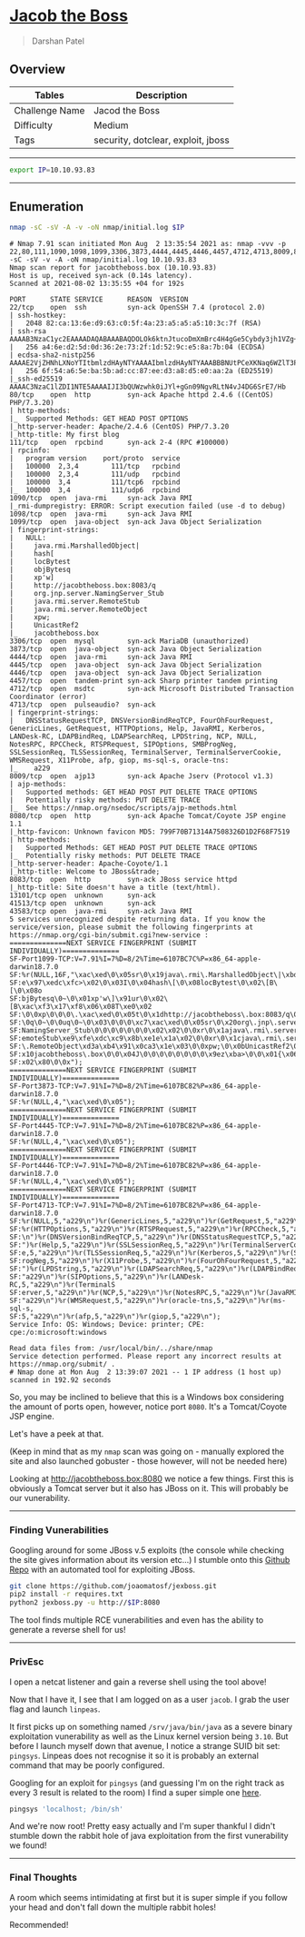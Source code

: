 # [Jacob the Boss](https://tryhackme.com/room/jacobtheboss)


> Darshan Patel

## Overview

| Tables | Description |
| ------ | ----------- |
| Challenge Name | Jacod the Boss |
| Difficulty | Medium |
| Tags | security, dotclear, exploit, jboss |

---

```bash
export IP=10.10.93.83
```

---

## Enumeration

```bash
nmap -sC -sV -A -v -oN nmap/initial.log $IP
```

```
# Nmap 7.91 scan initiated Mon Aug  2 13:35:54 2021 as: nmap -vvv -p 22,80,111,1090,1098,1099,3306,3873,4444,4445,4446,4457,4712,4713,8009,8080,8083,13101,41513,43583 -sC -sV -v -A -oN nmap/initial.log 10.10.93.83
Nmap scan report for jacobtheboss.box (10.10.93.83)
Host is up, received syn-ack (0.14s latency).
Scanned at 2021-08-02 13:35:55 +04 for 192s

PORT      STATE SERVICE      REASON  VERSION
22/tcp    open  ssh          syn-ack OpenSSH 7.4 (protocol 2.0)
| ssh-hostkey:
|   2048 82:ca:13:6e:d9:63:c0:5f:4a:23:a5:a5:a5:10:3c:7f (RSA)
| ssh-rsa AAAAB3NzaC1yc2EAAAADAQABAAABAQDOLOk6ktnJtucoDmXmBrc4H4gGe5Cybdy3jh1VZg+CYg+sZbYXzGi2/JO45cRqYd2NFIq7l+oTsjFgh76qAayKMU4D3+gKaC+U2VL93nCU1SywzvZLLc8MEy7mTHflOm4kZCmycgtJO4tfUhuH64yEP+lv3ENFeH5jgyJcGABF/p44MMSwnvpaLMfOuEGuEhKMPA4c+XAiS3J+sErUbpx6ragGGJAKTpww+arDy11slMsyJgjN6GUjlR0y+P0E4/NsrNHe86GKXJ1G4bfKEdKOPeTZ+wZMNFDCVNLPHLWUBIgWNQHIgRcXiBvPAvIrrt8gV/+td9C74Bsj0VqEEJnP
|   256 a4:6e:d2:5d:0d:36:2e:73:2f:1d:52:9c:e5:8a:7b:04 (ECDSA)
| ecdsa-sha2-nistp256 AAAAE2VjZHNhLXNoYTItbmlzdHAyNTYAAAAIbmlzdHAyNTYAAABBBNUtPCeXKNaq6WZlT3PxbZbQmka1bb5I+yBRhUb5tzmf2GEmdDOk6R7MSUlEtzGzQ4GjAWFZG3q7ZcBahg8ur8A=
|   256 6f:54:a6:5e:ba:5b:ad:cc:87:ee:d3:a8:d5:e0:aa:2a (ED25519)
|_ssh-ed25519 AAAAC3NzaC1lZDI1NTE5AAAAIJI3bQUWzwhk0iJYl+gGn09NgvRLtN4vJ4DG6SrE7/Hb
80/tcp    open  http         syn-ack Apache httpd 2.4.6 ((CentOS) PHP/7.3.20)
| http-methods:
|_  Supported Methods: GET HEAD POST OPTIONS
|_http-server-header: Apache/2.4.6 (CentOS) PHP/7.3.20
|_http-title: My first blog
111/tcp   open  rpcbind      syn-ack 2-4 (RPC #100000)
| rpcinfo:
|   program version    port/proto  service
|   100000  2,3,4        111/tcp   rpcbind
|   100000  2,3,4        111/udp   rpcbind
|   100000  3,4          111/tcp6  rpcbind
|_  100000  3,4          111/udp6  rpcbind
1090/tcp  open  java-rmi     syn-ack Java RMI
|_rmi-dumpregistry: ERROR: Script execution failed (use -d to debug)
1098/tcp  open  java-rmi     syn-ack Java RMI
1099/tcp  open  java-object  syn-ack Java Object Serialization
| fingerprint-strings:
|   NULL:
|     java.rmi.MarshalledObject|
|     hash[
|     locBytest
|     objBytesq
|     xp'w]
|     http://jacobtheboss.box:8083/q
|     org.jnp.server.NamingServer_Stub
|     java.rmi.server.RemoteStub
|     java.rmi.server.RemoteObject
|     xpw;
|     UnicastRef2
|_    jacobtheboss.box
3306/tcp  open  mysql        syn-ack MariaDB (unauthorized)
3873/tcp  open  java-object  syn-ack Java Object Serialization
4444/tcp  open  java-rmi     syn-ack Java RMI
4445/tcp  open  java-object  syn-ack Java Object Serialization
4446/tcp  open  java-object  syn-ack Java Object Serialization
4457/tcp  open  tandem-print syn-ack Sharp printer tandem printing
4712/tcp  open  msdtc        syn-ack Microsoft Distributed Transaction Coordinator (error)
4713/tcp  open  pulseaudio?  syn-ack
| fingerprint-strings:
|   DNSStatusRequestTCP, DNSVersionBindReqTCP, FourOhFourRequest, GenericLines, GetRequest, HTTPOptions, Help, JavaRMI, Kerberos, LANDesk-RC, LDAPBindReq, LDAPSearchReq, LPDString, NCP, NULL, NotesRPC, RPCCheck, RTSPRequest, SIPOptions, SMBProgNeg, SSLSessionReq, TLSSessionReq, TerminalServer, TerminalServerCookie, WMSRequest, X11Probe, afp, giop, ms-sql-s, oracle-tns:
|_    a229
8009/tcp  open  ajp13        syn-ack Apache Jserv (Protocol v1.3)
| ajp-methods:
|   Supported methods: GET HEAD POST PUT DELETE TRACE OPTIONS
|   Potentially risky methods: PUT DELETE TRACE
|_  See https://nmap.org/nsedoc/scripts/ajp-methods.html
8080/tcp  open  http         syn-ack Apache Tomcat/Coyote JSP engine 1.1
|_http-favicon: Unknown favicon MD5: 799F70B71314A7508326D1D2F68F7519
| http-methods:
|   Supported Methods: GET HEAD POST PUT DELETE TRACE OPTIONS
|_  Potentially risky methods: PUT DELETE TRACE
|_http-server-header: Apache-Coyote/1.1
|_http-title: Welcome to JBoss&trade;
8083/tcp  open  http         syn-ack JBoss service httpd
|_http-title: Site doesn't have a title (text/html).
13101/tcp open  unknown      syn-ack
41513/tcp open  unknown      syn-ack
43583/tcp open  java-rmi     syn-ack Java RMI
5 services unrecognized despite returning data. If you know the service/version, please submit the following fingerprints at https://nmap.org/cgi-bin/submit.cgi?new-service :
==============NEXT SERVICE FINGERPRINT (SUBMIT INDIVIDUALLY)==============
SF-Port1099-TCP:V=7.91%I=7%D=8/2%Time=6107BC7C%P=x86_64-apple-darwin18.7.0
SF:%r(NULL,16F,"\xac\xed\0\x05sr\0\x19java\.rmi\.MarshalledObject\|\xbd\x1
SF:e\x97\xedc\xfc>\x02\0\x03I\0\x04hash\[\0\x08locBytest\0\x02\[B\[\0\x08o
SF:bjBytesq\0~\0\x01xp'w\]\x91ur\0\x02\[B\xac\xf3\x17\xf8\x06\x08T\xe0\x02
SF:\0\0xp\0\0\0\.\xac\xed\0\x05t\0\x1dhttp://jacobtheboss\.box:8083/q\0~\0
SF:\0q\0~\0\0uq\0~\0\x03\0\0\0\xc7\xac\xed\0\x05sr\0\x20org\.jnp\.server\.
SF:NamingServer_Stub\0\0\0\0\0\0\0\x02\x02\0\0xr\0\x1ajava\.rmi\.server\.R
SF:emoteStub\xe9\xfe\xdc\xc9\x8b\xe1e\x1a\x02\0\0xr\0\x1cjava\.rmi\.server
SF:\.RemoteObject\xd3a\xb4\x91\x0ca3\x1e\x03\0\0xpw;\0\x0bUnicastRef2\0\0\
SF:x10jacobtheboss\.box\0\0\x04J\0\0\0\0\0\0\0\0\x9ez\xba>\0\0\x01{\x062B\
SF:x02\x80\0\0x");
==============NEXT SERVICE FINGERPRINT (SUBMIT INDIVIDUALLY)==============
SF-Port3873-TCP:V=7.91%I=7%D=8/2%Time=6107BC82%P=x86_64-apple-darwin18.7.0
SF:%r(NULL,4,"\xac\xed\0\x05");
==============NEXT SERVICE FINGERPRINT (SUBMIT INDIVIDUALLY)==============
SF-Port4445-TCP:V=7.91%I=7%D=8/2%Time=6107BC82%P=x86_64-apple-darwin18.7.0
SF:%r(NULL,4,"\xac\xed\0\x05");
==============NEXT SERVICE FINGERPRINT (SUBMIT INDIVIDUALLY)==============
SF-Port4446-TCP:V=7.91%I=7%D=8/2%Time=6107BC82%P=x86_64-apple-darwin18.7.0
SF:%r(NULL,4,"\xac\xed\0\x05");
==============NEXT SERVICE FINGERPRINT (SUBMIT INDIVIDUALLY)==============
SF-Port4713-TCP:V=7.91%I=7%D=8/2%Time=6107BC82%P=x86_64-apple-darwin18.7.0
SF:%r(NULL,5,"a229\n")%r(GenericLines,5,"a229\n")%r(GetRequest,5,"a229\n")
SF:%r(HTTPOptions,5,"a229\n")%r(RTSPRequest,5,"a229\n")%r(RPCCheck,5,"a229
SF:\n")%r(DNSVersionBindReqTCP,5,"a229\n")%r(DNSStatusRequestTCP,5,"a229\n
SF:")%r(Help,5,"a229\n")%r(SSLSessionReq,5,"a229\n")%r(TerminalServerCooki
SF:e,5,"a229\n")%r(TLSSessionReq,5,"a229\n")%r(Kerberos,5,"a229\n")%r(SMBP
SF:rogNeg,5,"a229\n")%r(X11Probe,5,"a229\n")%r(FourOhFourRequest,5,"a229\n
SF:")%r(LPDString,5,"a229\n")%r(LDAPSearchReq,5,"a229\n")%r(LDAPBindReq,5,
SF:"a229\n")%r(SIPOptions,5,"a229\n")%r(LANDesk-RC,5,"a229\n")%r(TerminalS
SF:erver,5,"a229\n")%r(NCP,5,"a229\n")%r(NotesRPC,5,"a229\n")%r(JavaRMI,5,
SF:"a229\n")%r(WMSRequest,5,"a229\n")%r(oracle-tns,5,"a229\n")%r(ms-sql-s,
SF:5,"a229\n")%r(afp,5,"a229\n")%r(giop,5,"a229\n");
Service Info: OS: Windows; Device: printer; CPE: cpe:/o:microsoft:windows

Read data files from: /usr/local/bin/../share/nmap
Service detection performed. Please report any incorrect results at https://nmap.org/submit/ .
# Nmap done at Mon Aug  2 13:39:07 2021 -- 1 IP address (1 host up) scanned in 192.92 seconds
```

So, you may be inclined to believe that this is a Windows box considering the amount of ports open, however, notice port `8080`. It's a Tomcat/Coyote JSP engine.

Let's have a peek at that.

(Keep in mind that as my `nmap` scan was going on - manually explored the site and also launched gobuster - those however, will not be needed here)

Looking at http://jacobtheboss.box:8080 we notice a few things. First this is obviously a Tomcat server but it also has JBoss on it. This will probably be our vunerability.

---

### Finding Vunerabilities

Googling around for some JBoss v.5 exploits (the console while checking the site gives information about its version etc...) I stumble onto this [Github Repo](https://github.com/joaomatosf/jexboss) with an automated tool for exploiting JBoss.

```bash
git clone https://github.com/joaomatosf/jexboss.git
pip2 install -r requires.txt
python2 jexboss.py -u http://$IP:8080
```

The tool finds multiple RCE vunerabilities and even has the ability to generate a reverse shell for us!

---

### PrivEsc

I open a netcat listener and gain a reverse shell using the tool above!

Now that I have it, I see that I am logged on as a user `jacob`. I grab the user flag and launch `linpeas`.

It first picks up on something named `/srv/java/bin/java` as a severe binary exploitation vunerability as well as the Linux kernel version being `3.10`. But before I launch myself down that avenue, I notice a strange SUID bit set: `pingsys`. Linpeas does not recognise it so it is probably an external command that may be poorly configured.

Googling for an exploit for `pingsys` (and guessing I'm on the right track as every 3 result is related to the room) I find a super simple one [here](https://security.stackexchange.com/questions/196577/privilege-escalation-c-functions-setuid0-with-system-not-working-in-linux).

```bash
pingsys 'localhost; /bin/sh'
```

And we're now root! Pretty easy actually and I'm super thankful I didn't stumble down the rabbit hole of java exploitation from the first vunerability we found!

---

### Final Thoughts

A room which seems intimidating at first but it is super simple if you follow your head and don't fall down the multiple rabbit holes!

Recommended!


